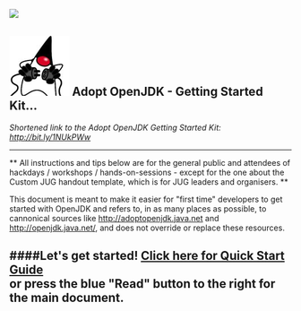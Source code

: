 [![](https://londonjavacommunity.files.wordpress.com/2009/11/bannerblog.jpg)](https://londonjavacommunity.wordpress.com/tag/london-java-community/)

![](cover_small.jpg) Adopt OpenJDK - Getting Started Kit... 
---

*Shortened link to the Adopt OpenJDK Getting Started Kit: http://bit.ly/1NUkPWw*

---

** All instructions and tips below are for the general public and attendees of hackdays / workshops / hands-on-sessions - except for the one about the Custom JUG handout template, which is for JUG leaders and organisers. **

This document is meant to make it easier for "first time" developers to get started with OpenJDK and refers to, in as many places as possible, to cannonical sources like http://adoptopenjdk.java.net and http://openjdk.java.net/, and does not override or replace these resources.

####Let's get started! [Click here for Quick Start Guide](https://mikebgx.gitbooks.io/adopt-openjdk-quickstart-chapter/content/quick-start.html)  
or press the blue "Read" button to the right for the main document.
---